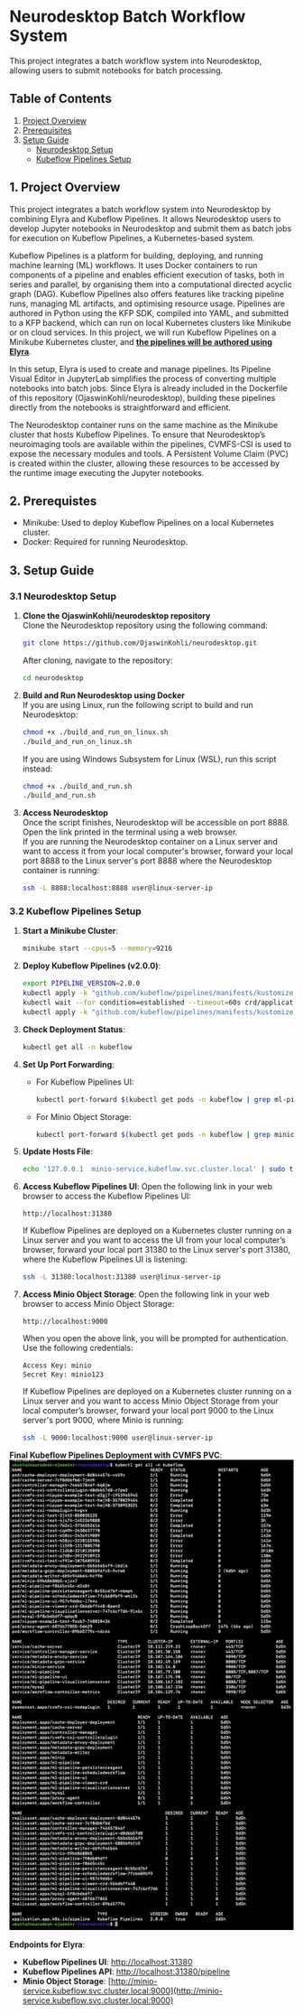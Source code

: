 # Neurodesktop Batch Workflow System

This project integrates a batch workflow system into Neurodesktop, allowing users to submit notebooks for batch processing.

## Table of Contents
1. [Project Overview](#1-project-overview)
2. [Prerequisites](#2-prerequisites)
3. [Setup Guide](#3-setup-guide)
      - [Neurodesktop Setup](#31-neurodesktop-setup)
      - [Kubeflow Pipelines Setup](#32-kubeflow-pipelines-setup)


## 1. Project Overview

This project integrates a batch workflow system into Neurodesktop by combining Elyra and Kubeflow Pipelines. It allows Neurodesktop users to develop Jupyter notebooks in Neurodesktop and submit them as batch jobs for execution on Kubeflow Pipelines, a Kubernetes-based system.

Kubeflow Pipelines is a platform for building, deploying, and running machine learning (ML) workflows. It uses Docker containers to run components of a pipeline and enables efficient execution of tasks, both in series and parallel, by organising them into a computational directed acyclic graph (DAG). Kubeflow Pipelines also offers features like tracking pipeline runs, managing ML artifacts, and optimising resource usage. Pipelines are authored in Python using the KFP SDK, compiled into YAML, and submitted to a KFP backend, which can run on local Kubernetes clusters like Minikube or on cloud services. In this project, we will run Kubeflow Pipelines on a Minikube Kubernetes cluster, and <u>**the pipelines will be authored using Elyra**</u>.

In this setup, Elyra is used to create and manage pipelines. Its Pipeline Visual Editor in JupyterLab simplifies the process of converting multiple notebooks into batch jobs. Since Elyra is already included in the Dockerfile of this repository (OjaswinKohli/neurodesktop), building these pipelines directly from the notebooks is straightforward and efficient.

The Neurodesktop container runs on the same machine as the Minikube cluster that hosts Kubeflow Pipelines. To ensure that Neurodesktop’s neuroimaging tools are available within the pipelines, CVMFS-CSI is used to expose the necessary modules and tools. A Persistent Volume Claim (PVC) is created within the cluster, allowing these resources to be accessed by the runtime image executing the Jupyter notebooks.

## 2. Prerequistes
- Minikube: Used to deploy Kubeflow Pipelines on a local Kubernetes cluster.
- Docker: Required for running Neurodesktop.

## 3. Setup Guide

### 3.1 Neurodesktop Setup

1. **Clone the OjaswinKohli/neurodesktop repository** \
    Clone the Neurodesktop repository using the following command:
    ```bash
    git clone https://github.com/OjaswinKohli/neurodesktop.git
    ```
    After cloning, navigate to the repository:
    ```bash
    cd neurodesktop
    ```

2. **Build and Run Neurodesktop using Docker** \
   If you are using Linux, run the following script to build and run Neurodesktop:
    ```bash
    chmod +x ./build_and_run_on_linux.sh 
    ./build_and_run_on_linux.sh 
    ```

   If you are using Windows Subsystem for Linux (WSL), run this script instead:
    ```bash
    chmod +x ./build_and_run.sh 
    ./build_and_run.sh 
    ```

3. **Access Neurodesktop** \
  Once the script finishes, Neurodesktop will be accessible on port 8888. Open the link printed in the terminal using a web browser. \
  If you are running the Neurodesktop container on a Linux server and want to access it from your local computer's browser, forward your local port 8888 to the Linux server's port 8888 where the Neurodesktop container is running:
    ```bash
    ssh -L 8888:localhost:8888 user@linux-server-ip
    ``` 

### 3.2 Kubeflow Pipelines Setup

1. **Start a Minikube Cluster**:
    ```bash
    minikube start --cpus=5 --memory=9216
    ```

2. **Deploy Kubeflow Pipelines (v2.0.0)**:
    ```bash
    export PIPELINE_VERSION=2.0.0
    kubectl apply -k "github.com/kubeflow/pipelines/manifests/kustomize/cluster-scoped-resources?ref=$PIPELINE_VERSION"
    kubectl wait --for condition=established --timeout=60s crd/applications.app.k8s.io
    kubectl apply -k "github.com/kubeflow/pipelines/manifests/kustomize/env/dev?ref=$PIPELINE_VERSION"
    ```

3. **Check Deployment Status**:
    ```bash
    kubectl get all -n kubeflow
    ```

4. **Set Up Port Forwarding**:
    - For Kubeflow Pipelines UI:
      ```bash
      kubectl port-forward $(kubectl get pods -n kubeflow | grep ml-pipeline-ui | cut -d' ' -f1) 31380:3000 -n kubeflow &
      ```
    - For Minio Object Storage:
      ```bash
      kubectl port-forward $(kubectl get pods -n kubeflow | grep minio | cut -d' ' -f1) 9000:9000 -n kubeflow &
      ```

5. **Update Hosts File**:
    ```bash
    echo '127.0.0.1  minio-service.kubeflow.svc.cluster.local' | sudo tee -a /etc/hosts
    ```

6. **Access Kubeflow Pipelines UI**:
    Open the following link in your web browser to access the Kubeflow Pipelines UI:
    ```
    http://localhost:31380
    ```
    If Kubeflow Pipelines are deployed on a Kubernetes cluster running on a Linux server and you want to access the UI from your local computer’s browser, forward your local port 31380 to the Linux server's port 31380, where the Kubeflow Pipelines UI is listening:
    ```bash
    ssh -L 31380:localhost:31380 user@linux-server-ip
    ```

7. **Access Minio Object Storage**:
    Open the following link in your web browser to access Minio Object Storage:
    ```
    http://localhost:9000
    ```
    When you open the above link, you will be prompted for authentication. Use the following credentials:
    ```
    Access Key: minio
    Secret Key: minio123
    ```
    If Kubeflow Pipelines are deployed on a Kubernetes cluster running on a Linux server and you want to access Minio Object Storage from your local computer’s browser, forward your local port 9000 to the Linux server's port 9000, where Minio is running:
    ```bash
    ssh -L 9000:localhost:9000 user@linux-server-ip
    ```

**Final Kubeflow Pipelines Deployment with CVMFS PVC**:
![](./pictures/picture1.png)
  
**Endpoints for Elyra**:
  - **Kubeflow Pipelines UI**: [http://localhost:31380](http://localhost:31380)
  - **Kubeflow Pipelines API**: [http://localhost:31380/pipeline](http://localhost:31380/pipeline)
  - **Minio Object Storage**: [http://minio-service.kubeflow.svc.cluster.local:9000](http://minio-service.kubeflow.svc.cluster.local:9000)



